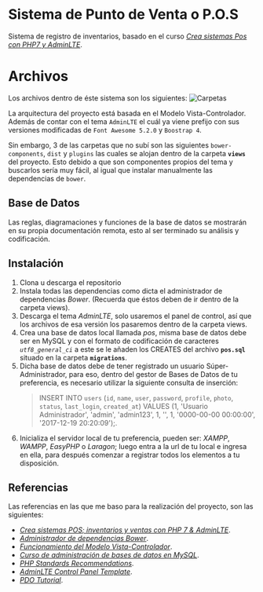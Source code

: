 # Sistema de Punto de Venta o P.O.S

Sistema de registro de inventarios, basado en el curso *[Crea sistemas Pos con PHP7 y AdminLTE](https://www.udemy.com/crea-sistemas-pos-inventarios-y-ventas-con-php7-y-adminlte/)*.


# Archivos

Los archivos dentro de éste sistema son los siguientes:
![Carpetas](blob:https://pasteboard.co/373610f2-7c9d-46a8-b5d5-cdf0374ae33b)

La arquitectura del proyecto está basada en el Modelo Vista-Controlador. Además de contar con el tema `AdminLTE` el cuál ya viene prefijo con sus versiones modificadas de `Font Awesome 5.2.0` y `Boostrap 4`.

Sin embargo, 3 de las carpetas que no subí son las siguientes `bower-components`, `dist` y `plugins` las cuales se alojan dentro de la carpeta **`views`** del proyecto. Esto debido a que son componentes propios del tema y buscarlos sería muy fácil, al igual que instalar manualmente las dependencias de `bower`.

## Base de Datos

Las reglas, diagramaciones y funciones de la base de datos se mostrarán en su propia documentación remota, esto al ser terminado su análisis y codificación.


## Instalación

 1. Clona u descarga el repositorio
 2. Instala todas las dependencias como dicta el administrador de dependencias *Bower*. (Recuerda que éstos deben de ir dentro de la carpeta views).
 3. Descarga el tema *AdminLTE*, solo usaremos el panel de control, así que los archivos de esa versión los pasaremos dentro de la carpeta views.
 4. Crea una base de datos local llamada *pos*, misma base de datos debe ser en MySQL y con el formato de codificación de caracteres *`utf8_general_ci`* a este se le añaden los CREATES del archivo **`pos.sql`** situado en la carpeta **`migrations`**.
 5. Dicha base de datos debe de tener registrado un usuario Súper-Administrador, para eso, dentro del gestor de Bases de Datos de tu preferencia, es necesario utilizar la siguiente consulta de inserción:
	> INSERT INTO `users` (`id`, `name`, `user`, `password`, `profile`, `photo`, `status`, `last_login`, `created_at`) VALUES
(1, 'Usuario Administrador', 'admin', 'admin123', 1, '', 1, '0000-00-00 00:00:00', '2017-12-19 20:20:09');.
 6. Inicializa el servidor local de tu preferencia, pueden ser: *XAMPP*, *WAMPP*, *EasyPHP* o *Laragon*; luego entra a la url de tu  local e ingresa en ella, para después comenzar a registrar todos los elementos a tu disposición.

## Referencias

Las referencias en las que me baso para la realización del proyecto, son las siguientes:

 -  *[Crea sistemas POS; inventarios y ventas con PHP 7 & AdminLTE](https://www.udemy.com/crea-sistemas-pos-inventarios-y-ventas-con-php7-y-adminlte/)*.
 - *[Administrador de dependencias Bower](https://bower.io/)*. 
 - *[Funcionamiento del Modelo Vista-Controlador](https://capacitateparaelempleo.org/pages.php?r=.tema&tagID=6725&load=6795)*.
 - *[Curso de administración de bases de datos en MySQL](https://capacitateparaelempleo.org/pages.php?r=.tema&tagID=4066)*.
 - *[PHP Standards Recommendations](https://www.php-fig.org/psr/)*.
 - *[AdminLTE  Control Panel Template](https://adminlte.io/)*.
 - *[PDO Tutorial](https://phpdelusions.net/pdo)*.
